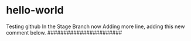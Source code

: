 # hello-world
Testing github
In the Stage Branch now 
Adding more line, adding this new comment below.
#######################
